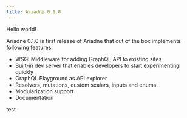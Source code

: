 ```yaml
---
title: Ariadne 0.1.0
---
```


Hello world!

<!--truncate-->

Ariadne 0.1.0 is first release of Ariadne that out of the box implements following features:

- WSGI Middleware for adding GraphQL API to existing sites
- Built-in dev server that enables developers to start experimenting quickly
- GraphQL Playground as API explorer
- Resolvers, mutations, custom scalars, inputs and enums
- Modularization support
- Documentation

test